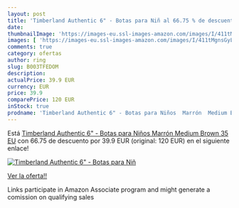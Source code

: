 ```yaml
---
layout: post
title: 'Timberland Authentic 6" - Botas para Niñ al 66.75 % de descuento'
date: 
thumbnailImage: 'https://images-eu.ssl-images-amazon.com/images/I/411tMgnsGyL._SL200_.jpg'
images: [ 'https://images-eu.ssl-images-amazon.com/images/I/411tMgnsGyL._SL200_.jpg' ]
comments: true
category: ofertas
author: ring
slug: B003TFEDOM
description:
actualPrice: 39.9 EUR
currency: EUR
price: 39.9
comparePrice: 120 EUR
inStock: true
prodname: 'Timberland Authentic 6" - Botas para Niños  Marrón  Medium Brown   35 EU'
---
```


Está [Timberland Authentic 6" - Botas para Niños  Marrón  Medium Brown   35 EU](https://www.amazon.es/dp/B003TFEDOM/?tag=tolees-21) con 66.75 de descuento por 39.9 EUR (original: 120 EUR) en el siguiente enlace!

[![Timberland Authentic 6" - Botas para Niñ](https://images-eu.ssl-images-amazon.com/images/I/411tMgnsGyL._SL200_.jpg)](https://www.amazon.es/dp/B003TFEDOM/?tag=tolees-21)

[Ver la oferta!!](https://www.amazon.es/dp/B003TFEDOM/?tag=tolees-21)

Links participate in Amazon Associate program and might generate a comission on qualifying sales


